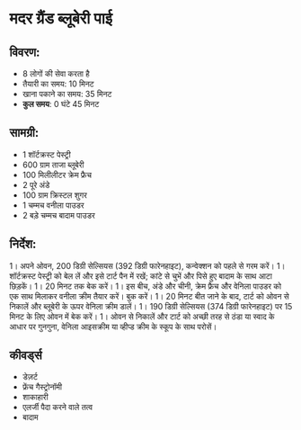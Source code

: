 # मदर ग्रैंड ब्लूबेरी पाई

## विवरण:
* 8 लोगों की सेवा करता है
* तैयारी का समय: 10 मिनट
* खाना पकाने का समय: 35 मिनट
* **कुल समय**: 0 घंटे 45 मिनट

## सामग्री:
* 1 शॉर्टक्रस्ट पेस्ट्री
* 600 ग्राम ताजा ब्लूबेरी
* 100 मिलीलीटर क्रेम फ्रैच
* 2 पूरे अंडे
* 100 ग्राम क्रिस्टल शुगर
* 1 चम्मच वनीला पाउडर
* 2 बड़े चम्मच बादाम पाउडर

## निर्देश:
1। अपने ओवन, 200 डिग्री सेल्सियस (392 डिग्री फारेनहाइट), कन्वेक्शन को पहले से गरम करें।
1। शॉर्टक्रस्ट पेस्ट्री को बेल लें और इसे टार्ट पैन में रखें; कांटे से चुभें और पिसे हुए बादाम के साथ आटा छिड़कें।
1। 20 मिनट तक बेक करें।
1। इस बीच, अंडे और चीनी, क्रेम फ्रैच और वेनिला पाउडर को एक साथ मिलाकर वनीला क्रीम तैयार करें। बुक करें।
1। 20 मिनट बीत जाने के बाद, टार्ट को ओवन से निकालें और ब्लूबेरी के ऊपर वेनिला क्रीम डालें।
1। 190 डिग्री सेल्सियस (374 डिग्री फारेनहाइट) पर 15 मिनट के लिए ओवन में बेक करें।
1। ओवन से निकालें और टार्ट को अच्छी तरह से ठंडा या स्वाद के आधार पर गुनगुना, वेनिला आइसक्रीम या व्हीप्ड क्रीम के स्कूप के साथ परोसें।

## कीवर्ड्स
* डेज़र्ट
* फ्रेंच गैस्ट्रोनॉमी
* शाकाहारी
* एलर्जी पैदा करने वाले तत्व
 * बादाम